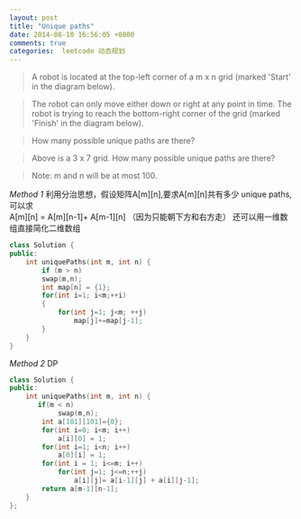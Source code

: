 ```yaml
---
layout: post
title: "Unique paths"
date: 2014-08-10 16:56:05 +0800
comments: true
categories:  leetcode 动态规划
---
```

>A robot is located at the top-left corner of a m x n grid (marked 'Start' in the diagram below).

>The robot can only move either down or right at any point in time. The robot is trying to reach the bottom-right corner of the grid (marked 'Finish' in the diagram below).

>How many possible unique paths are there?


>Above is a 3 x 7 grid. How many possible unique paths are there?

>Note: m and n will be at most 100.
<!--more-->

*Method 1*
利用分治思想，假设矩阵A[m][n],要求A[m][n]共有多少 unique paths,可以求  
A[m][n] = A[m][n-1]+ A[m-1][n] （因为只能朝下方和右方走）
还可以用一维数组直接简化二维数组
```c++
class Solution {
public:
    int uniquePaths(int m, int n) {
        if (m > n)
        swap(m,n);
        int map[n] = {1};
        for(int i=1; i<m;++i)
        {
            for(int j=1; j<m; ++j)
                map[j]+=map[j-1];
        }
    }
}
```
*Method 2*
DP
```c++
class Solution {
public:
    int uniquePaths(int m, int n) {
       if(m < n)
            swap(m,n);
        int a[101][101]={0};
        for(int i=0; i<m; i++)
            a[i][0] = 1;
        for(int i=1; i<n; i++)
            a[0][i] = 1;
        for(int i = 1; i<=m; i++)
            for(int j=1; j<=n;++j)
                a[i][j]= a[i-1][j] + a[i][j-1];
        return a[m-1][n-1];
    }
};
```
